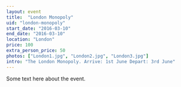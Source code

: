 ```yaml
---
layout: event
title:  "London Monopoly"
uid: "london-monopoly"
start_date: "2016-03-10"
end_date: "2016-03-10"
location: "London"
price: 100
extra_person_price: 50
photos: ["London1.jpg", "London2.jpg", "London3.jpg"]
intro: "The London Monopoly. Arrive: 1st June Depart: 3rd June"
---
```


Some text here about the event.